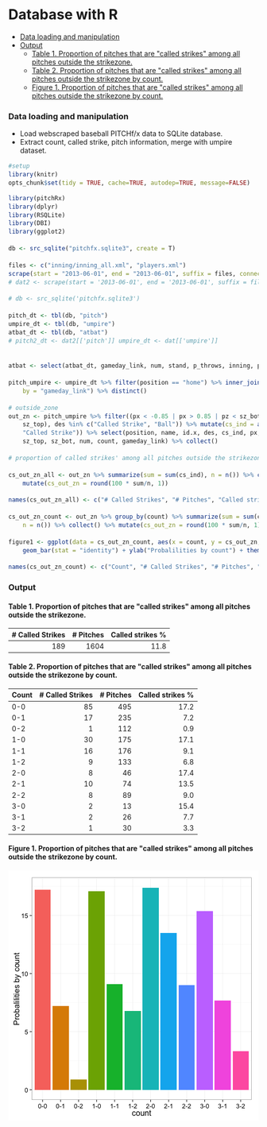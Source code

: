  
# Database with R

* [Data loading and manipulation](#data-loading-and-manipulation)
* [Output](#output)
    * [Table 1\. Proportion of pitches that are "called strikes" among all pitches outside the strikezone\.](#table-1-proportion-of-pitches-that-are-called-strikes-among-all-pitches-outside-the-strikezone)
    * [Table 2\. Proportion of pitches that are "called strikes" among all pitches outside the strikezone by count\.](#table-2-proportion-of-pitches-that-are-called-strikes-among-all-pitches-outside-the-strikezone-by-count)
    * [Figure 1\. Proportion of pitches that are "called strikes" among all pitches outside the strikezone by count\.](#figure-1-proportion-of-pitches-that-are-called-strikes-among-all-pitches-outside-the-strikezone-by-count)

### Data loading and manipulation

* Load webscraped baseball PITCHf/x data to SQLite database. 
* Extract count, called strike, pitch information, merge with umpire dataset.


```r
#setup
library(knitr)
opts_chunk$set(tidy = TRUE, cache=TRUE, autodep=TRUE, message=FALSE)
```



```r
library(pitchRx)
library(dplyr)
library(RSQLite)
library(DBI)
library(ggplot2)

db <- src_sqlite("pitchfx.sqlite3", create = T)

files <- c("inning/inning_all.xml", "players.xml")
scrape(start = "2013-06-01", end = "2013-06-01", suffix = files, connect = db$con)
# dat2 <- scrape(start = '2013-06-01', end = '2013-06-01', suffix = files)

# db <- src_sqlite('pitchfx.sqlite3')

pitch_dt <- tbl(db, "pitch")
umpire_dt <- tbl(db, "umpire")
atbat_dt <- tbl(db, "atbat")
# pitch2_dt <- dat2[['pitch']] umpire_dt <- dat[['umpire']]


atbat <- select(atbat_dt, gameday_link, num, stand, p_throws, inning, pitcher_name)

pitch_umpire <- umpire_dt %>% filter(position == "home") %>% inner_join(pitch_dt, 
    by = "gameday_link") %>% distinct()

# outside_zone
out_zn <- pitch_umpire %>% filter((px < -0.85 | px > 0.85 | pz < sz_bot | pz > 
    sz_top), des %in% c("Called Strike", "Ball")) %>% mutate(cs_ind = as.numeric(des == 
    "Called Strike")) %>% select(position, name, id.x, des, cs_ind, px, pz, 
    sz_top, sz_bot, num, count, gameday_link) %>% collect()

# proportion of called strikes' among all pitches outside the strikezone.

cs_out_zn_all <- out_zn %>% summarize(sum = sum(cs_ind), n = n()) %>% collect() %>% 
    mutate(cs_out_zn = round(100 * sum/n, 1))

names(cs_out_zn_all) <- c("# Called Strikes", "# Pitches", "Called strikes %")

cs_out_zn_count <- out_zn %>% group_by(count) %>% summarize(sum = sum(cs_ind), 
    n = n()) %>% collect() %>% mutate(cs_out_zn = round(100 * sum/n, 1))

figure1 <- ggplot(data = cs_out_zn_count, aes(x = count, y = cs_out_zn, fill = count)) + 
    geom_bar(stat = "identity") + ylab("Probalilities by count") + theme(legend.position = "none")

names(cs_out_zn_count) <- c("Count", "# Called Strikes", "# Pitches", "Called strikes %")
```


### Output

#### Table 1. Proportion of pitches that are "called strikes" among all pitches outside the strikezone.

| # Called Strikes| # Pitches| Called strikes %|
|----------------:|---------:|----------------:|
|              189|      1604|             11.8|

#### Table 2. Proportion of pitches that are "called strikes" among all pitches outside the strikezone by count.

|Count | # Called Strikes| # Pitches| Called strikes %|
|:-----|----------------:|---------:|----------------:|
|0-0   |               85|       495|             17.2|
|0-1   |               17|       235|              7.2|
|0-2   |                1|       112|              0.9|
|1-0   |               30|       175|             17.1|
|1-1   |               16|       176|              9.1|
|1-2   |                9|       133|              6.8|
|2-0   |                8|        46|             17.4|
|2-1   |               10|        74|             13.5|
|2-2   |                8|        89|              9.0|
|3-0   |                2|        13|             15.4|
|3-1   |                2|        26|              7.7|
|3-2   |                1|        30|              3.3|

#### Figure 1. Proportion of pitches that are "called strikes" among all pitches outside the strikezone by count.

![plot of chunk unnamed-chunk-5](figure/unnamed-chunk-5-1.png) 
